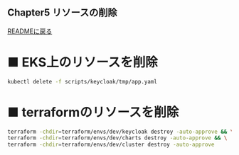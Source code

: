 Chapter5 リソースの削除
---
[READMEに戻る](../README.md)

# ■ EKS上のリソースを削除

```bash
kubectl delete -f scripts/keycloak/tmp/app.yaml
```

# ■ terraformのリソースを削除

```bash
terraform -chdir=terraform/envs/dev/keycloak destroy -auto-approve && \
terraform -chdir=terraform/envs/dev/charts destroy -auto-approve && \
terraform -chdir=terraform/envs/dev/cluster destroy -auto-approve
```
